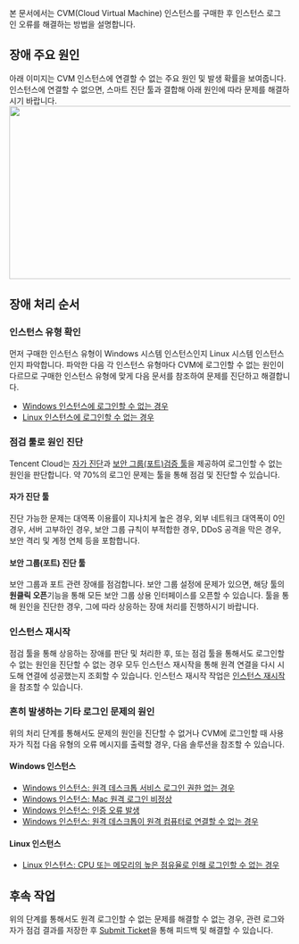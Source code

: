 본 문서에서는 CVM(Cloud Virtual Machine) 인스턴스를 구매한 후 인스턴스 로그인 오류를 해결하는 방법을 설명합니다.

## 장애 주요 원인

아래 이미지는 CVM 인스턴스에 연결할 수 없는 주요 원인 및 발생 확률을 보여줍니다. 인스턴스에 연결할 수 없으면, 스마트 진단 툴과 결합해 아래 원인에 따라 문제를 해결하시기 바랍니다.
<img src="https://main.qcloudimg.com/raw/d8e0151489003a251514eebe74dc201a.png" height="310" width="520" />

## 장애 처리 순서

### 인스턴스 유형 확인

먼저 구매한 인스턴스 유형이 Windows 시스템 인스턴스인지 Linux 시스템 인스턴스인지 파악합니다. 파악한 다음 각 인스턴스 유형마다 CVM에 로그인할 수 없는 원인이 다르므로 구매한 인스턴스 유형에 맞게 다음 문서를 참조하여 문제를 진단하고 해결합니다.
- [Windows 인스턴스에 로그인할 수 없는 경우](http://intl.cloud.tencent.com/document/product/213/10339)
- [Linux 인스턴스에 로그인할 수 없는 경우](https://intl.cloud.tencent.com/document/product/213/32500)

### 점검 툴로 원인 진단
Tencent Cloud는 [자가 진단](https://console.cloud.tencent.com/workorder/check)과 [보안 그룹(포트)검증 툴](https://console.cloud.tencent.com/vpc/helper)을 제공하여 로그인할 수 없는 원인을 판단합니다. 약 70%의 로그인 문제는 툴을 통해 점검 및 진단할 수 있습니다.

#### 자가 진단 툴
진단 가능한 문제는 대역폭 이용률이 지나치게 높은 경우, 외부 네트워크 대역폭이 0인 경우, 서버 고부하인 경우, 보안 그룹 규칙이 부적합한 경우, DDoS 공격을 막은 경우, 보안 격리 및 계정 연체 등을 포함합니다.

#### 보안 그룹(포트) 진단 툴
보안 그룹과 포트 관련 장애를 점검합니다. 보안 그룹 설정에 문제가 있으면, 해당 툴의 **원클릭 오픈**기능을 통해 모든 보안 그룹 상용 인터페이스를 오픈할 수 있습니다.
툴을 통해 원인을 진단한 경우, 그에 따라 상응하는 장애 처리를 진행하시기 바랍니다.

### 인스턴스 재시작
점검 툴을 통해 상응하는 장애를 판단 및 처리한 후, 또는 점검 툴을 통해서도 로그인할 수 없는 원인을 진단할 수 없는 경우 모두 인스턴스 재시작을 통해 원격 연결을 다시 시도해 연결에 성공했는지 조회할 수 있습니다.
인스턴스 재시작 작업은 [인스턴스 재시작](http://intl.cloud.tencent.com/document/product/213/4928)을 참조할 수 있습니다.

### 흔히 발생하는 기타 로그인 문제의 원인
위의 처리 단계를 통해서도 문제의 원인을 진단할 수 없거나 CVM에 로그인할 때 사용자가 직접 다음 유형의 오류 메시지를 출력할 경우, 다음 솔루션을 참조할 수 있습니다.

#### Windows 인스턴스
- [Windows 인스턴스: 원격 데스크톱 서비스 로그인 권한 없는 경우](https://intl.cloud.tencent.com/document/product/213/32420)
- [Windows 인스턴스: Mac 원격 로그인 비정상](https://intl.cloud.tencent.com/document/product/213/32422)
- [Windows 인스턴스: 인증 오류 발생](https://intl.cloud.tencent.com/document/product/213/32421)
- [Windows 인스턴스: 원격 데스크톱이 원격 컴퓨터로 연결할 수 없는 경우](https://intl.cloud.tencent.com/document/product/213/32404)

#### Linux 인스턴스
- [Linux 인스턴스: CPU 또는 메모리의 높은 점유율로 인해 로그인할 수 없는 경우](https://intl.cloud.tencent.com/document/product/213/32387)

## 후속 작업

위의 단계를 통해서도 원격 로그인할 수 없는 문제를 해결할 수 없는 경우, 관련 로그와 자가 점검 결과를 저장한 후 [Submit Ticket](https://console.cloud.tencent.com/workorder/category)을 통해 피드백 및 해결할 수 있습니다.
